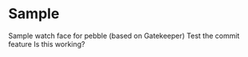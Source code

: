 Sample
======

Sample watch face for pebble (based on Gatekeeper)
Test the commit feature
Is this working? 
